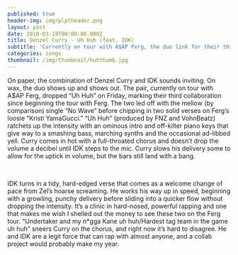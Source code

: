 ```yaml
---
published: true
header-img: img/plptheader.png
layout: post
date: 2018-03-19T00:00:00.000Z
title: Denzel Curry - Uh Huh (feat. IDK)
subtitle: 'Currently on tour with A$AP Ferg, the duo link for their third loosie'
categories: songs
thumbnail: /img/thumbnail/huhthumb.jpg
---
```

<p>On paper, the combination of Denzel Curry and IDK sounds inviting. On wax, the duo shows up and shows out. The pair, currently on tour with A$AP Ferg, dropped &ldquo;Uh Huh&rdquo; on Friday, marking their third collaboration since beginning the tour with Ferg. The two led off with the mellow (by comparison) single &ldquo;No Wave&rdquo; before chipping in two solid verses on Ferg&rsquo;s loosie &ldquo;Kristi YamaGucci.&rdquo; &ldquo;Uh Huh&rdquo; (produced by FNZ and VohnBeatz) ratchets up the intensity with an ominous intro and off-kilter piano keys that give way to a smashing bass, marching synths and the occasional ad-libbed yell. Curry comes in hot with a full-throated chorus and doesn&rsquo;t drop the volume a decibel until IDK steps to the mic. Curry slows his delivery some to allow for the uptick in volume, but the bars still land with a bang.</p>
<p>&nbsp;</p>
<p>IDK turns in a tidy, hard-edged verse that comes as a welcome change of pace from Zel&rsquo;s hoarse screaming. He works his way up in speed, beginning with a growling, punchy delivery before sliding into a quicker flow without dropping the intensity. It&rsquo;s a clinic in hard-nosed, powerful rapping and one that makes me wish I shelled out the money to see these two on the Ferg tour. &ldquo;Undertaker and my n*gga Kane uh huh/Hardest tag team in the game uh huh&rdquo; sneers Curry on the chorus, and right now it&rsquo;s hard to disagree. He and IDK are a legit force that can rap with almost anyone, and a collab project would probably make my year.</p>
